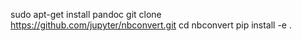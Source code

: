 sudo apt-get install pandoc
git clone https://github.com/jupyter/nbconvert.git
cd nbconvert
pip install -e .
